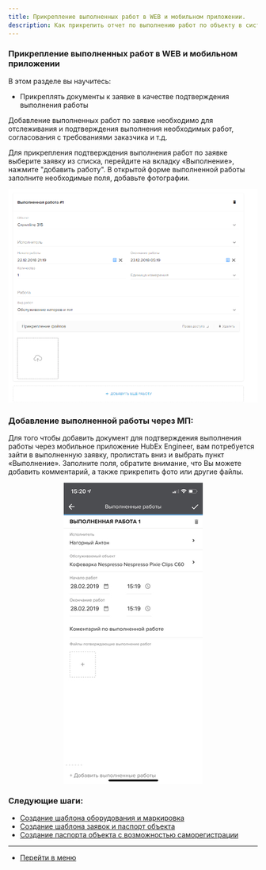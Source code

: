 ```yaml
---
title: Прикрепление выполненных работ в WEB и мобильном приложении.
description: Как прикрепить отчет по выполнению работ по объекту в системе HubEx?
---
```


<!-- Yandex.Metrika counter -->
<script type="text/javascript" >
   (function(m,e,t,r,i,k,a){m[i]=m[i]||function(){(m[i].a=m[i].a||[]).push(arguments)};
   m[i].l=1*new Date();k=e.createElement(t),a=e.getElementsByTagName(t)[0],k.async=1,k.src=r,a.parentNode.insertBefore(k,a)})
   (window, document, "script", "https://mc.yandex.ru/metrika/tag.js", "ym");
   ym('{{ site.yandex_metric }}', "init", {
        id:'{{ site.yandex_metric }}',
        clickmap:true,
        trackLinks:true,
        accurateTrackBounce:true,
        webvisor:true
   });
</script>
<noscript><div><img src="https://mc.yandex.ru/watch/'{{ site.yandex_metric }}'" style="position:absolute; left:-9999px;" alt="" /></div></noscript>
<!-- /Yandex.Metrika counter -->

### Прикрепление выполненных работ в WEB и мобильном приложении
В этом разделе вы научитесь:
- Прикреплять документы к заявке в качестве подтверждения выполнения работы

Добавление выполненных работ по заявке необходимо для отслеживания и подтверждения выполнения необходимых работ, согласования с требованиями заказчика и т.д.

Для прикрепления подтверждения выполнения работ по заявке выберите заявку из списка, перейдите на вкладку «Выполнение», нажмите "добавить работу". В открытой форме выполненной работы заполните необходимые поля, добавьте фотографии.

![file1.png](/attachments/images/FAQ/USER/AttachingFiles/file1.png)

### Добавление выполненной работы через МП:
Для того чтобы добавить документ для подтверждения выполнения работы через мобильное приложение HubEx Engineer, вам потребуется зайти в выполненную заявку, пролистать вниз и выбрать пункт «Выполнение». Заполните поля, обратите внимание, что Вы можете добавить комментарий, а также прикрепить фото или другие файлы.

<div>
  <img  style="margin: 0 auto; display: block; max-width: 100%;" src="/attachments/images/FAQ/USER/AttachingFiles/file2.jpg" />
</div>



### Следующие шаги:
- [Создание шаблона оборудования и маркировка](./CreatingObjTemplates.md)
- [Создание шаблона заявок и паспорт объекта](./CreatingTickTemplates.md)
- [Создание паспорта объекта с возможностью саморегистрации](./HowToMakePassport.md)



___
- [Перейти в меню](http://wiki.hubex.ru)
